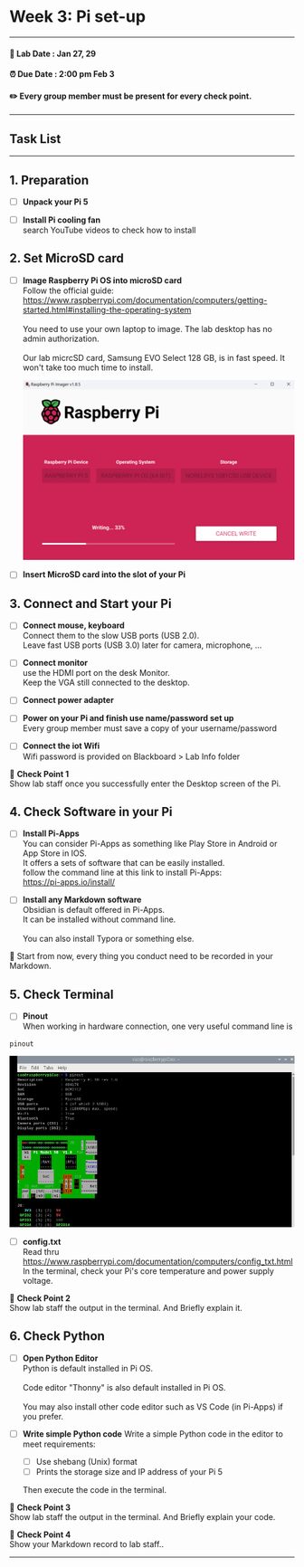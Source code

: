 # Week 3: Pi set-up

---------------
#### :dizzy: **Lab Date :** Jan 27, 29  
#### :alarm_clock: **Due Date :** 2:00 pm Feb 3   
#### :pencil2: Every group member must be present for every check point.
-------------------

## Task List

------------------
## 1. Preparation
- [ ] **Unpack your Pi 5**

- [ ] **Install Pi cooling fan**  
  search YouTube videos to check how to install
  
## 2. Set MicroSD card 
- [ ] **Image Raspberry Pi OS into microSD card**
<br>Follow the official guide:<br>
https://www.raspberrypi.com/documentation/computers/getting-started.html#installing-the-operating-system 
<br><br>You need to use your own laptop to image. The lab desktop has no admin authorization.
<br><br>Our lab micrcSD card, Samsung EVO Select 128 GB, is in fast speed. It won't take too much time to install.

    <img src="Pic/pi install.png" width="600"/>


- [ ] **Insert MicroSD card into the slot of your Pi**

## 3. Connect and Start your Pi 
- [ ] **Connect mouse, keyboard**
  <br>Connect them to the slow USB ports (USB 2.0). <br>
  Leave fast USB ports (USB 3.0) later for camera, microphone, ...

- [ ] **Connect monitor**
  <br>use the HDMI port on the desk Monitor. <br>Keep the VGA still connected to the desktop.

- [ ] **Connect power adapter**

- [ ] **Power on your Pi and finish use name/password set up**
  <br>Every group member must save a copy of your username/password

- [ ] **Connect the iot Wifi**
  <br>Wifi password is provided on Blackboard > Lab Info folder

🎉 **Check Point 1**
<br>Show lab staff once you successfully enter the Desktop screen of the Pi.

## 4. Check Software in your Pi 
- [ ] **Install Pi-Apps**
<br>You can consider Pi-Apps as something like Play Store in Android or App Store in IOS.
<br>It offers a sets of software that can be easily installed.
<br>follow the command line at this link to install Pi-Apps:
<br> https://pi-apps.io/install/ 

- [ ] **Install any Markdown software**
<br>Obsidian is default offered in Pi-Apps.
<br>It can be installed without command line.  
<br>You can also install Typora or something else.

:pushpin: Start from now, every thing you conduct need to be recorded in your Markdown.

## 5. Check Terminal 
- [ ] **Pinout**
<br>When working in hardware connection, one very useful command line is
```shell
pinout
```
  <img src="Pic/shell pinout.png" width="600"/>
  
- [ ] **config.txt**
<br>Read thru https://www.raspberrypi.com/documentation/computers/config_txt.html
<br>In the terminal, check your Pi's core temperature and power supply voltage.


🎉 **Check Point 2**
<br>Show lab staff the output in the terminal. And Briefly explain it.

## 6. Check Python
- [ ] **Open Python Editor**
<br>Python is default installed in Pi OS.  
<br>Code editor "Thonny" is also default installed in Pi OS.  
<br>You may also install other code editor such as VS Code (in Pi-Apps) if you prefer.

- [ ] **Write simple Python code**
  Write a simple Python code in the editor to meet requirements:
  - [ ] Use shebang (Unix) format
  - [ ] Prints the storage size and IP address of your Pi 5

  Then execute the code in the terminal.  


🎉 **Check Point 3**
<br>Show lab staff the output in the terminal. And Briefly explain your code.

🎉 **Check Point 4**
<br>Show your Markdown record to lab staff..


---
